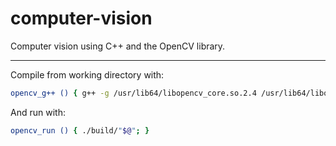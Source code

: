 # computer-vision

Computer vision using C++ and the OpenCV library.

---

Compile from working directory with: 

```bash
opencv_g++ () { g++ -g /usr/lib64/libopencv_core.so.2.4 /usr/lib64/libopencv_highgui.so.2.4 src/"$@".cpp -o build/"$@"; }
```

And run with:

```bash
opencv_run () { ./build/"$@"; }
```
